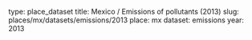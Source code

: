 type: place_dataset
title: Mexico / Emissions of pollutants (2013)
slug: places/mx/datasets/emissions/2013
place: mx
dataset: emissions
year: 2013
